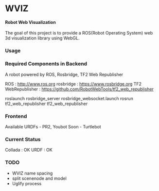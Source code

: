 WVIZ
====

#### Robot Web Visualization ####

The goal of this project is to provide a ROS(Robot Operating System) web 3d visualization library using WebGL. 

### Usage ###

### Required Components in Backend ###

A robot powered by ROS, Rosbridge, TF2 Web Republisher

ROS                 : http://www.ros.org
rosbridge           : https://www.rosbridge.org
TF2 WebRepublisher  : https://github.com/RobotWebTools/tf2_web_republisher

roslaunch rosbridge_server rosbridge_websocket.launch
rosrun tf2_web_republisher tf2_web_republisher

### Frontend ###

Available URDFs - PR2, Youbot
Soon            - Turtlebot

### Current Status ###

Collada : OK
URDF    : OK


### TODO ###

- WVIZ name spacing
- split scenenode and model
- Uglify process

